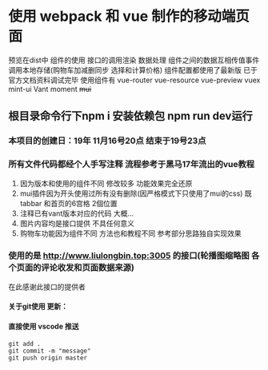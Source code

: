 # 使用 webpack 和 vue 制作的移动端页面
预览在dist中
组件的使用 接口的调用渲染 数据处理 组件之间的数据互相传值事件调用本地存储(购物车加减删同步 选择和计算价格)
组件配置都使用了最新版 已于官方文档资料调试完毕 
使用组件有
vue-router vue-resource vue-preview vuex
mint-ui  Vant moment ~~mui~~
## 根目录命令行下npm i 安装依赖包  npm run dev运行
### 本项目的创建日：19年 11月16号20点 结束于19号23点
### 所有文件代码都经个人手写注释 流程参考于黑马17年流出的vue教程 
1. 因为版本和使用的组件不同 修改较多 功能效果完全还原 
2. mui插件因为开头使用过所有没有删除(因严格模式下只使用了mui的css) 既tabbar 和首页的6宫格 2個位置
3. 注释已有vant版本对应的代码 大概... 
4. 图片内容均是接口提供 不具任何意义
5. 购物车功能因为组件不同 方法也和教程不同 参考部分思路独自实现效果 
### 使用的是 http://www.liulongbin.top:3005 的接口(轮播图缩略图 各个页面的评论收发和页面数据来源)
在此感谢此接口的提供者 
#### 关于git使用 更新：
#### 直接使用 vscode 推送
    git add .
    git commit -m "message"
    git push origin master